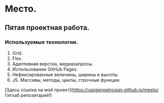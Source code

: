 # Место.

## Пятая проектная работа.

### Используемые технологии.

1. Grid.
2. Flex.
3. Адаптивная верстка, медиазапросы.
4. Использование GitHub Pages.
5. Нефиксированные величины, ширины и высоты.
6. JS. Массивы, методы, циклы, строчные функции.

[Здесь ссылка на мой проект](https://vazgenpetrosian.github.io/mesto/ Гитхаб репозитарий!)
